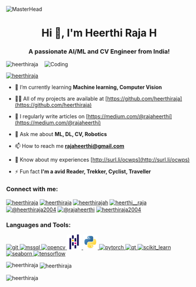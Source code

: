 ![MasterHead](https://media.licdn.com/dms/image/D5616AQHtICEk-m4Tcg/profile-displaybackgroundimage-shrink_350_1400/0/1688800835752?e=1707955200&v=beta&t=Rmm2352ABuNm4pUSGCycj6PV1hR9MC5Mbe_qtiwFE1w)
<h1 align="center">Hi 👋, I'm Heerthi Raja H</h1>
<h3 align="center">A passionate AI/ML and CV Engineer from India!</h3>
<img align="right" alt="Coding" width="400" src="https://camo.githubusercontent.com/4edfd4da5448a5826ff604078108d5b675e2647a6ceb6fbe2f74fb9cb95cc693/68747470733a2f2f6d69726f2e6d656469756d2e636f6d2f6d61782f313430302f312a564d6d76496d636836565535706332566b74593175772e676966">

<p align="left"> <img src="https://komarev.com/ghpvc/?username=heerthiraja&label=Profile%20views&color=0e75b6&style=flat" alt="heerthiraja" /> </p>

<p align="left"> <a href="https://twitter.com/heerthiraja" target="blank"><img src="https://img.shields.io/twitter/follow/heerthiraja?logo=twitter&style=for-the-badge" alt="heerthiraja" /></a> </p>

- 🌱 I’m currently learning **Machine learning, Computer Vision**

- 👨‍💻 All of my projects are available at [https://github.com/heerthiraja](https://github.com/heerthiraja)

- 📝 I regularly write articles on [https://medium.com/@rajaheerthi](https://medium.com/@rajaheerthi)

- 💬 Ask me about **ML, DL, CV, Robotics**

- 📫 How to reach me **rajaheerthi@gmail.com**

- 📄 Know about my experiences [http://surl.li/ocwps](http://surl.li/ocwps)

- ⚡ Fun fact **I'm a avid Reader, Trekker, Cyclist, Traveller**

<h3 align="left">Connect with me:</h3>
<p align="left">
<a href="https://twitter.com/heerthiraja" target="blank"><img align="center" src="https://raw.githubusercontent.com/rahuldkjain/github-profile-readme-generator/master/src/images/icons/Social/twitter.svg" alt="heerthiraja" height="30" width="40" /></a>
<a href="https://linkedin.com/in/heerthiraja" target="blank"><img align="center" src="https://raw.githubusercontent.com/rahuldkjain/github-profile-readme-generator/master/src/images/icons/Social/linked-in-alt.svg" alt="heerthiraja" height="30" width="40" /></a>
<a href="https://kaggle.com/heerthirajah" target="blank"><img align="center" src="https://raw.githubusercontent.com/rahuldkjain/github-profile-readme-generator/master/src/images/icons/Social/kaggle.svg" alt="heerthirajah" height="30" width="40" /></a>
<a href="https://instagram.com/heerthi__raja" target="blank"><img align="center" src="https://raw.githubusercontent.com/rahuldkjain/github-profile-readme-generator/master/src/images/icons/Social/instagram.svg" alt="heerthi__raja" height="30" width="40" /></a>
<a href="https://hashnode.com/@heerthiraja2004" target="blank"><img align="center" src="https://raw.githubusercontent.com/rahuldkjain/github-profile-readme-generator/master/src/images/icons/Social/hashnode.svg" alt="@heerthiraja2004" height="30" width="40" /></a>
<a href="https://medium.com/@rajaheerthi" target="blank"><img align="center" src="https://raw.githubusercontent.com/rahuldkjain/github-profile-readme-generator/master/src/images/icons/Social/medium.svg" alt="@rajaheerthi" height="30" width="40" /></a>
<a href="https://www.youtube.com/c/heerthiraja2004" target="blank"><img align="center" src="https://raw.githubusercontent.com/rahuldkjain/github-profile-readme-generator/master/src/images/icons/Social/youtube.svg" alt="heerthiraja2004" height="30" width="40" /></a>
</p>

<h3 align="left">Languages and Tools:</h3>
<p align="left"> <a href="https://git-scm.com/" target="_blank" rel="noreferrer"> <img src="https://www.vectorlogo.zone/logos/git-scm/git-scm-icon.svg" alt="git" width="40" height="40"/> </a> <a href="https://www.microsoft.com/en-us/sql-server" target="_blank" rel="noreferrer"> <img src="https://www.svgrepo.com/show/303229/microsoft-sql-server-logo.svg" alt="mssql" width="40" height="40"/> </a> <a href="https://opencv.org/" target="_blank" rel="noreferrer"> <img src="https://www.vectorlogo.zone/logos/opencv/opencv-icon.svg" alt="opencv" width="40" height="40"/> </a> <a href="https://pandas.pydata.org/" target="_blank" rel="noreferrer"> <img src="https://raw.githubusercontent.com/devicons/devicon/2ae2a900d2f041da66e950e4d48052658d850630/icons/pandas/pandas-original.svg" alt="pandas" width="40" height="40"/> </a> <a href="https://www.python.org" target="_blank" rel="noreferrer"> <img src="https://raw.githubusercontent.com/devicons/devicon/master/icons/python/python-original.svg" alt="python" width="40" height="40"/> </a> <a href="https://pytorch.org/" target="_blank" rel="noreferrer"> <img src="https://www.vectorlogo.zone/logos/pytorch/pytorch-icon.svg" alt="pytorch" width="40" height="40"/> </a> <a href="https://www.qt.io/" target="_blank" rel="noreferrer"> <img src="https://upload.wikimedia.org/wikipedia/commons/0/0b/Qt_logo_2016.svg" alt="qt" width="40" height="40"/> </a> <a href="https://scikit-learn.org/" target="_blank" rel="noreferrer"> <img src="https://upload.wikimedia.org/wikipedia/commons/0/05/Scikit_learn_logo_small.svg" alt="scikit_learn" width="40" height="40"/> </a> <a href="https://seaborn.pydata.org/" target="_blank" rel="noreferrer"> <img src="https://seaborn.pydata.org/_images/logo-mark-lightbg.svg" alt="seaborn" width="40" height="40"/> </a> <a href="https://www.tensorflow.org" target="_blank" rel="noreferrer"> <img src="https://www.vectorlogo.zone/logos/tensorflow/tensorflow-icon.svg" alt="tensorflow" width="40" height="40"/> </a> </p>

<p><img align="left" src="https://github-readme-stats.vercel.app/api/top-langs?username=heerthiraja&show_icons=true&locale=en&layout=compact" alt="heerthiraja" /></p>

<p>&nbsp;<img align="center" src="https://github-readme-stats.vercel.app/api?username=heerthiraja&show_icons=true&locale=en" alt="heerthiraja" /></p>

<p><img align="center" src="https://github-readme-streak-stats.herokuapp.com/?user=heerthiraja&" alt="heerthiraja" /></p>
